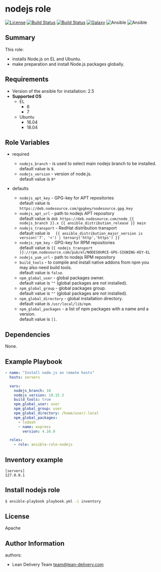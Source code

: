 nodejs role
=========
[![License](https://img.shields.io/badge/license-Apache-green.svg?style=flat)](https://raw.githubusercontent.com/lean-delivery/ansible-role-nodejs/master/LICENSE)
[![Build Status](https://travis-ci.org/lean-delivery/ansible-role-nodejs.svg?branch=master)](https://travis-ci.org/lean-delivery/ansible-role-nodejs)
[![Build Status](https://gitlab.com/lean-delivery/ansible-role-nodejs/badges/master/build.svg)](https://gitlab.com/lean-delivery/ansible-role-nodejs/pipelines)
[![Galaxy](https://img.shields.io/badge/galaxy-lean__delivery.nodejs-blue.svg)](https://galaxy.ansible.com/lean_delivery/nodejs)
![Ansible](https://img.shields.io/ansible/role/d/32264.svg)
![Ansible](https://img.shields.io/badge/dynamic/json.svg?label=min_ansible_version&url=https%3A%2F%2Fgalaxy.ansible.com%2Fapi%2Fv1%2Froles%2F32264%2F&query=$.min_ansible_version)

Summary
-------

This role:
  - installs Node.js on EL and Ubuntu.
  - make preparation and install Node.js packages globally.

Requirements
------------

- Version of the ansible for installation: 2.5
- **Supported OS**
  - EL
    - 6
    - 7
  - Ubuntu
    - 16.04
    - 18.04

Role Variables
--------------

- required
  - `nodejs_branch` -  is used to select main nodejs branch to be installed.  
  default value is `8`.
  - `nodejs_version` - version of node.js.  
  default value is `8*`

- defaults
  - `nodejs_apt_key` - GPG-key for APT repositories  
  default value is `https://deb.nodesource.com/gpgkey/nodesource.gpg.key`
  - `nodejs_apt_url` - path to nodejs APT repository  
  default value is `deb https://deb.nodesource.com/node_{{ nodejs_branch }}.x {{ ansible_distribution_release }} main`
  - `nodejs_transport` - RedHat distribution transport  
  default value is `  {{ ansible_distribution_major_version is version('7', '<') | ternary('http','https') }}`
  - `nodejs_rpm_key` - GPG-key for RPM repositories  
  default value is `{{ nodejs_transport }}://rpm.nodesource.com/pub/el/NODESOURCE-GPG-SIGNING-KEY-EL`
  - `nodejs_yum_url` - path to nodejs RPM repository  
  - `build_tools` - to compile and install native addons from npm you may also need build tools.  
  default value is `false`.
  - `npm_global_user` - global packages owner.  
  default value is `""` (global packages are not installed).
  - `npm_global_group` - global packages group.  
  default value is `""` (global packages are not installed).
  - `npm_global_directory` - global installation directory.  
  default value is `/usr/local/lib/npm`.
  - `npm_global_packages` - a list of npm packages with a name and a version.  
  default value is `[]`.

Dependencies
------------

None.

Example Playbook
----------------

```yaml
- name: "Install node.js on remote hosts"
  hosts: servers

  vars:
    nodejs_branch: 10
    nodejs_version: 10.15.3
    build_tools: true
    npm_global_user: user
    npm_global_group: user
    npm_global_directory: /home/user/.local
    npm_global_packages:
      - lodash
      - name: express
        version: 4.16.0

  roles:
    - role: ansible-role-nodejs
```

Inventory example
-----------------

    [servers]
    127.0.0.1

Install nodejs role
-------------------

```bash
$ ansible-playbook playbook.yml -i inventory
```

License
-------

Apache

Author Information
------------------

authors:
  - Lean Delivery Team <team@lean-delivery.com>
